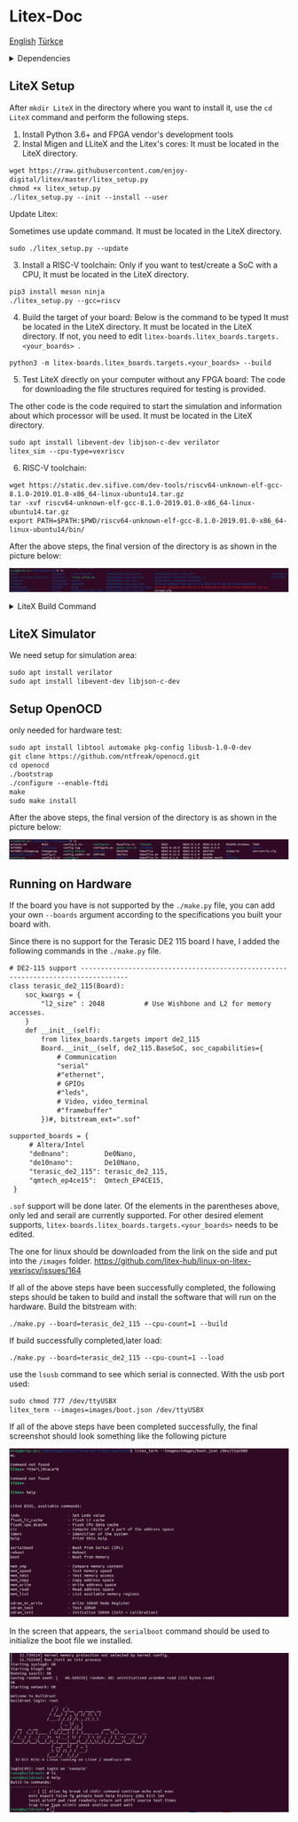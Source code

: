 # Litex-Doc

[English](README.md)
[Türkçe](README-tr.md)

<details>
<summary>Dependencies</summary>

## Dependencies
|Tools|Version|
|:---|:---|
|OS|Ubuntu 22.04|
|git|2.34.1|
|Python|3.10.12|
|quartus|Quartus (Quartus Prime 22.1std) Lite Edition|
|litex|master-branch|
|Verilator|Verilator 4.038|
|meson|1.3.0|
|ninja|1.11.1.git.kitware.jobserver|
|gcc|riscv64-unknown-elf-gcc-8.1.0|
|OpenOCD|0.12.0|
|SBT|1.9.8|
|java-jdk|openjdk-8-jdk|
|||

</details>

## LiteX Setup
After `mkdir LiteX` in the directory where you want to install it, use the `cd LiteX` command and perform the following steps.
1. Install Python 3.6+ and FPGA vendor's development tools
2. Instal Migen and LLiteX and the Litex's cores:
It must be located in the LiteX directory.
```
wget https://raw.githubusercontent.com/enjoy-digital/litex/master/litex_setup.py
chmod +x litex_setup.py
./litex_setup.py --init --install --user
```
Update Litex:

Sometimes use update command. It must be located in the LiteX directory. 
```
sudo ./litex_setup.py --update
```
3. Install a RISC-V toolchain:
Only if you want to test/create a SoC with a CPU, It must be located in the LiteX directory.
```
pip3 install meson ninja
./litex_setup.py --gcc=riscv
```
4. Build the target of your board:
Below is the command to be typed
It must be located in the LiteX directory. It must be located in the LiteX directory. If not, you need to edit `litex-boards.litex_boards.targets.<your_boards> `.
```
python3 -m litex-boards.litex_boards.targets.<your_boards> --build
```
5. Test LiteX directly on your computer without any FPGA board:
The code for downloading the file structures required for testing is provided.

The other code is the code required to start the simulation and information about which processor will be used. It must be located in the LiteX directory.
```
sudo apt install libevent-dev libjson-c-dev verilator
litex_sim --cpu-type=vexriscv
```
6. RISC-V toolchain:
```
wget https://static.dev.sifive.com/dev-tools/riscv64-unknown-elf-gcc-8.1.0-2019.01.0-x86_64-linux-ubuntu14.tar.gz
tar -xvf riscv64-unknown-elf-gcc-8.1.0-2019.01.0-x86_64-linux-ubuntu14.tar.gz
export PATH=$PATH:$PWD/riscv64-unknown-elf-gcc-8.1.0-2019.01.0-x86_64-linux-ubuntu14/bin/
```
After the above steps, the final version of the directory is as shown in the picture below:

![LiteX located image](https://github.com/eraydvl/Litex-Doc/blob/main/images/litex_located.png)

<details>
<summary>LiteX Build Command</summary>

Build commands that can be used:
```
Target options:
  --toolchain {quartus}
          FPGA toolchain (quartus). (default: quartus)
  --build
          Build design. (default: False)
  --load  Load bitstream. (default: False)
  --sys-clk-freq SYS_CLK_FREQ
          System clock frequency. (default: 50000000.0)
  --with-led-chaser
          Enable LED chaser. (default: False)
  --with-sdcard
          Enable SD card support. (default: False)
  --with-ethernet
          Enable Ethernet support. (default: False)
  --with-etherbone
          Enable Etherbone support. (default: False)
  --etherbone-ip ETHERBONE_IP
          Etherbone IP address. (default: 192.168.48.100)
  --etherbone-phy ETHERBONE_PHY
          Etherbone PHY (0 or 1). (default: 1)
  --ethernet-phy ETHERNET_PHY
          Ethernet PHY (0 or 1). (default: 0)

Logging options:
  --log-filename LOG_FILENAME
          Logging filename. (default: None)
  --log-level LOG_LEVEL
          Logging level: debug, info (default), warning error or critical. (default: info)

Builder options:
  --output-dir OUTPUT_DIR
          Base Output directory. (default: None)
  --gateware-dir GATEWARE_DIR
          Output directory for Gateware files. (default: None)
  --software-dir SOFTWARE_DIR
          Output directory for Software files. (default: None)
  --include-dir INCLUDE_DIR
          Output directory for Header files. (default: None)
  --generated-dir GENERATED_DIR
          Output directory for Generated files. (default: None)
  --build-backend BUILD_BACKEND
          Select build backend: litex or edalize. (default: litex)
  --no-compile
          Disable Software and Gateware compilation. (default: False)
  --no-compile-software
          Disable Software compilation only. (default: False)
  --no-compile-gateware
          Disable Gateware compilation only. (default: False)
  --soc-csv SOC_CSV, --csr-csv SOC_CSV
          Write SoC mapping to the specified CSV file. (default: None)
  --soc-json SOC_JSON, --csr-json SOC_JSON
          Write SoC mapping to the specified JSON file. (default: None)
  --soc-svd SOC_SVD, --csr-svd SOC_SVD
          Write SoC mapping to the specified SVD file. (default: None)
  --memory-x MEMORY_X
          Write SoC Memory Regions to the specified Memory-X file. (default: None)
  --doc   Generate SoC Documentation. (default: False)

BIOS options:
  --bios-lto
          Enable BIOS LTO (Link Time Optimization) compilation. (default: False)
  --bios-format {integer,float,double}
          Select BIOS printf format. (default: integer)
  --bios-console {full,no-history,no-autocomplete,lite,disable}
          Select BIOS console config. (default: full)

SoC options:
  --bus-standard BUS_STANDARD
          Select bus standard: wishbone, axi-lite, axi. (default: wishbone)
  --bus-data-width BUS_DATA_WIDTH
          Bus data-width. (default: 32)
  --bus-address-width BUS_ADDRESS_WIDTH
          Bus address-width. (default: 32)
  --bus-timeout BUS_TIMEOUT
          Bus timeout in cycles. (default: 1000000)
  --bus-bursting
          Enable burst cycles on the bus if supported. (default: False)
  --bus-interconnect BUS_INTERCONNECT
          Select bus interconnect: shared (default) or crossbar. (default: shared)
  --cpu-type CPU_TYPE
          Select CPU: None, cva6, gowin_emcu, mor1kx, ibex, cva5, microwatt, marocchino, kianv, vexriscv, cv32e40p,
          zynq7000, naxriscv, eos_s3, rocket, minerva, zynqmp, femtorv, cortex_m3, firev, vexriscv_smp, cortex_m1,
          cv32e41p, openc906, neorv32, serv, blackparrot, lm32, picorv32. (default: vexriscv)
  --cpu-variant CPU_VARIANT
          CPU variant. (default: None)
  --cpu-reset-address CPU_RESET_ADDRESS
          CPU reset address (Boot from Integrated ROM by default). (default: None)
  --cpu-cfu CPU_CFU
          Optional CPU CFU file/instance to add to the CPU. (default: None)
  --no-ctrl
          Disable Controller. (default: False)
  --integrated-rom-size INTEGRATED_ROM_SIZE
          Size/Enable the integrated (BIOS) ROM (Automatically resized to BIOS size when smaller). (default: 131072)
  --integrated-rom-init INTEGRATED_ROM_INIT
          Integrated ROM binary initialization file (override the BIOS when specified). (default: None)
  --integrated-sram-size INTEGRATED_SRAM_SIZE
          Size/Enable the integrated SRAM. (default: 8192)
  --integrated-main-ram-size INTEGRATED_MAIN_RAM_SIZE
          size/enable the integrated main RAM. (default: None)
  --csr-data-width CSR_DATA_WIDTH
          CSR bus data-width (8 or 32). (default: 32)
  --csr-address-width CSR_ADDRESS_WIDTH
          CSR bus address-width. (default: 14)
  --csr-paging CSR_PAGING
          CSR bus paging. (default: 2048)
  --csr-ordering CSR_ORDERING
          CSR registers ordering (big or little). (default: big)
  --ident IDENT
          SoC identifier. (default: None)
  --no-ident-version
          Disable date/time in SoC identifier. (default: False)
  --no-uart
          Disable UART. (default: False)
  --uart-name UART_NAME
          UART type/name. (default: serial)
  --uart-baudrate UART_BAUDRATE
          UART baudrate. (default: 115200)
  --uart-fifo-depth UART_FIFO_DEPTH
          UART FIFO depth. (default: 16)
  --with-uartbone
          Enable UARTbone. (default: False)
  --with-jtagbone
          Enable Jtagbone support. (default: False)
  --jtagbone-chain JTAGBONE_CHAIN
          Jtagbone chain index. (default: 1)
  --no-timer
          Disable Timer. (default: False)
  --timer-uptime
          Add an uptime capability to Timer. (default: False)
  --l2-size L2_SIZE
          L2 cache size. (default: 8192)
```

</details>

## LiteX Simulator
We need setup for simulation area:
```
sudo apt install verilator
sudo apt install libevent-dev libjson-c-dev
```

## Setup OpenOCD
only needed for hardware test:
```
sudo apt install libtool automake pkg-config libusb-1.0-0-dev
git clone https://github.com/ntfreak/openocd.git
cd openocd
./bootstrap
./configure --enable-ftdi
make
sudo make install
```
After the above steps, the final version of the directory is as shown in the picture below:

![OpenOCD located image](https://github.com/eraydvl/Litex-Doc/blob/main/images/openOCD.png)

## Running on Hardware
If the board you have is not supported by the `./make.py` file, you can add your own `--boards` argument according to the specifications you built your board with. 

Since there is no support for the Terasic DE2 115 board I have, I added the following commands in the `./make.py` file.
```
# DE2-115 support ----------------------------------------------------------------------------------
class terasic_de2_115(Board):
    soc_kwargs = {
        "l2_size" : 2048          # Use Wishbone and L2 for memory accesses.
    }
    def __init__(self):
        from litex_boards.targets import de2_115
        Board.__init__(self, de2_115.BaseSoC, soc_capabilities={
            # Communication
            "serial"
            #"ethernet",
            # GPIOs
            #"leds",
            # Video, video_terminal
            #"framebuffer"
        })#, bitstream_ext=".sof"
```
```
supported_boards = {
     # Altera/Intel
     "de0nano":         De0Nano,
     "de10nano":        De10Nano,
     "terasic_de2_115": terasic_de2_115,
     "qmtech_ep4ce15":  Qmtech_EP4CE15,
 }
```
`.sof` support will be done later.
Of the elements in the parentheses above, only led and serail are currently supported. For other desired element supports, `litex-boards.litex_boards.targets.<your_boards>` needs to be edited.

The one for linux should be downloaded from the link on the side and put into the `/images` folder.
https://github.com/litex-hub/linux-on-litex-vexriscv/issues/164

If all of the above steps have been successfully completed, the following steps should be taken to build and install the software that will run on the hardware.
Build the bitstream with:
```
./make.py --board=terasic_de2_115 --cpu-count=1 --build
```
If build successfully completed,later load:
```
./make.py --board=terasic_de2_115 --cpu-count=1 --load
```

use the `lsusb` command to see which serial is connected. With the usb port used:
```
sudo chmod 777 /dev/ttyUSBX
litex_term --images=images/boot.json /dev/ttyUSBX
```
If all of the above steps have been completed successfully, the final screenshot should look something like the following picture

![litex_term located image](https://github.com/eraydvl/Litex-Doc/blob/main/images/litex_vexriscv.png)

In the screen that appears, the `serialboot` command should be used to initialize the boot file we installed.

![linux located image](https://github.com/eraydvl/Litex-Doc/blob/main/images/linux_located.png)
